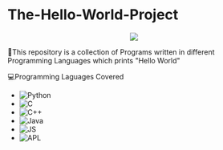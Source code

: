 # The-Hello-World-Project

<p align="center">
  <a href="https://github.com/H4K3R13/readme-typing-svg"><img src="https://readme-typing-svg.herokuapp.com/?lines=;Hello%20World;Programs&font=Fira%20Code&center=true&width=440&height=45&color=f75c7e&vCenter=true&size=22"></a>
</p>


🔴This repository is a collection of Programs written in different Programming Languages which prints "Hello World"

💻Programming Laguages Covered

- ![Python](https://img.shields.io/badge/Python-green)
- ![C](https://img.shields.io/badge/C-grey)
- ![C++](https://img.shields.io/badge/C++-grey)
- ![Java](https://img.shields.io/badge/Java-red)
- ![JS](https://img.shields.io/badge/JavaScript-yellow)
- ![APL](https://img.shields.io/badge/APL-green)
<!--  https://medium.com/web-development-zone/a-complete-list-of-computer-programming-languages-1d8bc5a891f 

https://programminglanguages.co/?paradigms=&typing_disciplines=&operating_systems=&popularity= --->
